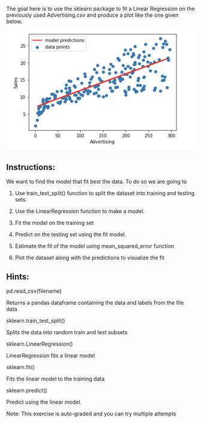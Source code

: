 The goal here is to use the sklearn package to fit a Linear Regression on the previously used Advertising.csv and produce a plot like the one given below.

![img](plot.png)

## **Instructions:**

  We want to find the model that fit best the data. To do so we are going to 

1) Use train_test_split() function to split the dataset into training and testing sets.

2) Use the LinearRegression function to make a model.

3) Fit the model on the training set

4) Predict on the testing set using the fit model.

5) Estimate the fit of the model using mean_squared_error function

6) Plot the dataset along with the predictions to visualize the fit

## **Hints:**

pd.read_csv(filename)


 Returns a pandas dataframe containing the data and labels from the file data

sklearn.train_test_split()

Splits the data into random train and test subsets

sklearn.LinearRegression()

LinearRegression fits a linear model

sklearn.fit()

Fits the linear model to the training data

sklearn.predict()

Predict using the linear model.



Note: This exercise is auto-graded and you can try multiple attempts